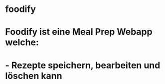 # foodify

# Foodify ist eine Meal Prep Webapp welche:
# - Rezepte speichern, bearbeiten und löschen kann